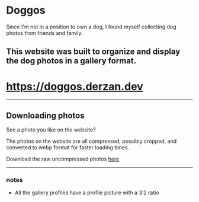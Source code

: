 # Doggos

Since I'm not in a position to own a dog, I found myself collecting dog photos from friends and family.

## This website was built to organize and display the dog photos in a gallery format.

# https://doggos.derzan.dev

---

## Downloading photos

See a photo you like on the website?

The photos on the website are all compressed, possibly cropped, and converted to webp format for faster loading times.

Download the raw uncompressed photos [here](https://github.com/MiTo0o/doggos-raw-files-dump)

---

### notes

- All the gallery profiles have a profile picture with a 3:2 ratio
